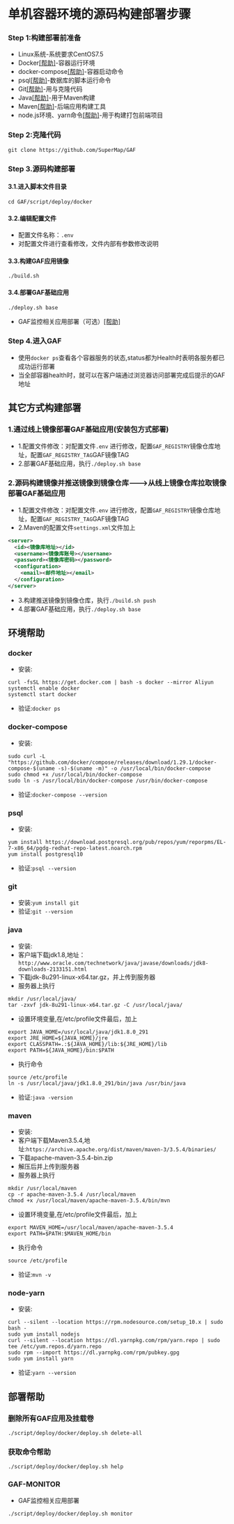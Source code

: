 # 单机容器环境的源码构建部署步骤

### Step 1:构建部署前准备

- Linux系统-系统要求CentOS7.5
- Docker[[帮助]](#docker)-容器运行环境
- docker-compose[[帮助]](#docker-compose)-容器启动命令
- psql[[帮助]](#psql)-数据库的脚本运行命令
- Git[[帮助]](#git)-用与克隆代码
- Java[[帮助]](#java)-用于Maven构建
- Maven[[帮助]](#maven)-后端应用构建工具
- node.js环境、yarn命令[[帮助]](#node-yarn)-用于构建打包前端项目

### Step 2:克隆代码

`git clone https://github.com/SuperMap/GAF`

### Step 3.源码构建部署
#### 3.1.进入脚本文件目录

`cd GAF/script/deploy/docker`

#### 3.2.编辑配置文件

- 配置文件名称：`.env`
- 对配置文件进行查看修改，文件内部有参数修改说明


#### 3.3.构建GAF应用镜像

`./build.sh`

#### 3.4.部署GAF基础应用

`./deploy.sh base`

- GAF监控相关应用部署（可选）[[帮助]](#GAF-MONITOR) 

### Step 4.进入GAF
- 使用`docker ps`查看各个容器服务的状态,status都为Health时表明各服务都已成功运行部署
- 当全部容器health时，就可以在客户端通过浏览器访问部署完成后提示的GAF地址

## 其它方式构建部署

### 1.通过线上镜像部署GAF基础应用(安装包方式部署)
- 1.配置文件修改：对配置文件`.env` 进行修改，配置`GAF_REGISTRY`镜像仓库地址，配置`GAF_REGISTRY_TAG`GAF镜像TAG
- 2.部署GAF基础应用，执行`./deploy.sh base`

### 2.源码构建镜像并推送镜像到镜像仓库--->从线上镜像仓库拉取镜像部署GAF基础应用
- 1.配置文件修改：对配置文件`.env` 进行修改，配置`GAF_REGISTRY`镜像仓库地址，配置`GAF_REGISTRY_TAG`GAF镜像TAG
- 2.Maven的配置文件`settings.xml`文件加上
```xml
<server>
  <id><镜像库地址></id>
  <username><镜像库账号></username>
  <password><镜像库密码></password>
  <configuration>
    <email><邮件地址></email>
  </configuration>
</server>
```
- 3.构建推送镜像到镜像仓库，执行`./build.sh push`
- 4.部署GAF基础应用，执行`./deploy.sh base`

## 环境帮助
### docker
- 安装: 
```
curl -fsSL https://get.docker.com | bash -s docker --mirror Aliyun
systemctl enable docker
systemctl start docker
```
- 验证:`docker ps`
### docker-compose
- 安装:
```
sudo curl -L "https://github.com/docker/compose/releases/download/1.29.1/docker-compose-$(uname -s)-$(uname -m)" -o /usr/local/bin/docker-compose
sudo chmod +x /usr/local/bin/docker-compose
sudo ln -s /usr/local/bin/docker-compose /usr/bin/docker-compose
```
- 验证:`docker-compose --version`
### psql
- 安装:
```
yum install https://download.postgresql.org/pub/repos/yum/reporpms/EL-7-x86_64/pgdg-redhat-repo-latest.noarch.rpm
yum install postgresql10
```
- 验证:`psql --version`
### git
- 安装:`yum install git`
- 验证:`git --version`
### java
- 安装:
- 客户端下载jdk1.8,地址：`http://www.oracle.com/technetwork/java/javase/downloads/jdk8-downloads-2133151.html`
- 下载jdk-8u291-linux-x64.tar.gz，并上传到服务器
- 服务器上执行
```
mkdir /usr/local/java/
tar -zxvf jdk-8u291-linux-x64.tar.gz -C /usr/local/java/
```
- 设置环境变量,在/etc/profile文件最后，加上
```
export JAVA_HOME=/usr/local/java/jdk1.8.0_291
export JRE_HOME=${JAVA_HOME}/jre
export CLASSPATH=.:${JAVA_HOME}/lib:${JRE_HOME}/lib
export PATH=${JAVA_HOME}/bin:$PATH
```
- 执行命令
```
source /etc/profile
ln -s /usr/local/java/jdk1.8.0_291/bin/java /usr/bin/java
```
- 验证:`java -version`
### maven
- 安装:
- 客户端下载Maven3.5.4,地址:`https://archive.apache.org/dist/maven/maven-3/3.5.4/binaries/`
- 下载apache-maven-3.5.4-bin.zip
- 解压后并上传到服务器
- 服务器上执行
```
mkdir /usr/local/maven
cp -r apache-maven-3.5.4 /usr/local/maven
chmod +x /usr/local/maven/apache-maven-3.5.4/bin/mvn
```
- 设置环境变量,在/etc/profile文件最后，加上
```
export MAVEN_HOME=/usr/local/maven/apache-maven-3.5.4
export PATH=$PATH:$MAVEN_HOME/bin
```
- 执行命令
```
source /etc/profile
```
- 验证:`mvn -v`

### node-yarn
- 安装:
```
curl --silent --location https://rpm.nodesource.com/setup_10.x | sudo bash -
sudo yum install nodejs
curl --silent --location https://dl.yarnpkg.com/rpm/yarn.repo | sudo tee /etc/yum.repos.d/yarn.repo
sudo rpm --import https://dl.yarnpkg.com/rpm/pubkey.gpg
sudo yum install yarn
```
- 验证:`yarn --version`
## 部署帮助
### 删除所有GAF应用及挂载卷
`./script/deploy/docker/deploy.sh delete-all`
### 获取命令帮助
`./script/deploy/docker/deploy.sh help`
### GAF-MONITOR
- GAF监控相关应用部署
```
./script/deploy/docker/deploy.sh monitor
```